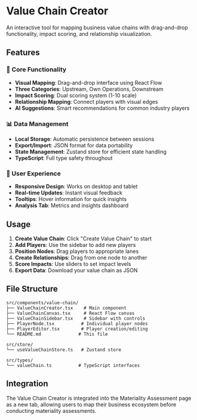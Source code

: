 # Value Chain Creator

An interactive tool for mapping business value chains with drag-and-drop functionality, impact scoring, and relationship visualization.

## Features

### 🎯 Core Functionality
- **Visual Mapping**: Drag-and-drop interface using React Flow
- **Three Categories**: Upstream, Own Operations, Downstream
- **Impact Scoring**: Dual scoring system (1-10 scale)
- **Relationship Mapping**: Connect players with visual edges
- **AI Suggestions**: Smart recommendations for common industry players

### 📊 Data Management
- **Local Storage**: Automatic persistence between sessions
- **Export/Import**: JSON format for data portability
- **State Management**: Zustand store for efficient state handling
- **TypeScript**: Full type safety throughout

### 🎨 User Experience
- **Responsive Design**: Works on desktop and tablet
- **Real-time Updates**: Instant visual feedback
- **Tooltips**: Hover information for quick insights
- **Analysis Tab**: Metrics and insights dashboard

## Usage

1. **Create Value Chain**: Click "Create Value Chain" to start
2. **Add Players**: Use the sidebar to add new players
3. **Position Nodes**: Drag players to appropriate lanes
4. **Create Relationships**: Drag from one node to another
5. **Score Impacts**: Use sliders to set impact levels
6. **Export Data**: Download your value chain as JSON

## File Structure

```
src/components/value-chain/
├── ValueChainCreator.tsx    # Main component
├── ValueChainCanvas.tsx     # React Flow canvas
├── ValueChainSidebar.tsx    # Sidebar with controls
├── PlayerNode.tsx          # Individual player nodes
├── PlayerEditor.tsx        # Player creation/editing
└── README.md              # This file

src/store/
└── useValueChainStore.ts   # Zustand store

src/types/
└── valueChain.ts          # TypeScript interfaces
```

## Integration

The Value Chain Creator is integrated into the Materiality Assessment page as a new tab, allowing users to map their business ecosystem before conducting materiality assessments.

